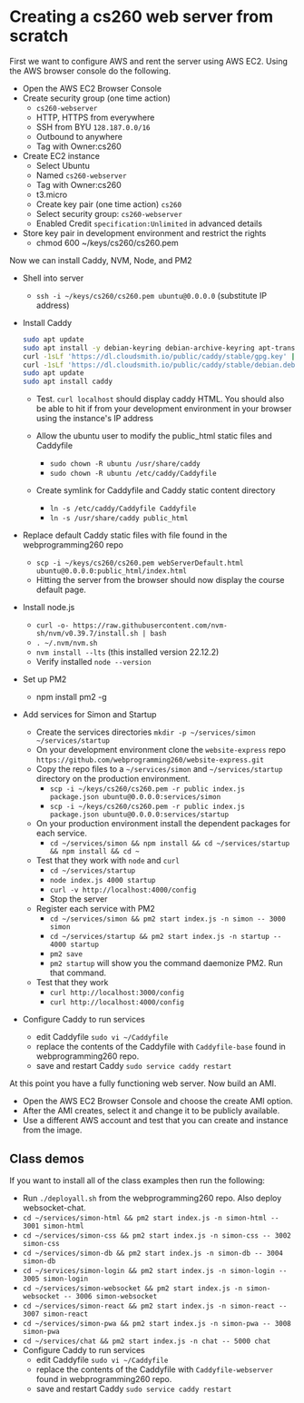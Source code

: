 # Creating a cs260 web server from scratch

First we want to configure AWS and rent the server using AWS EC2. Using the AWS browser console do the following.

- Open the AWS EC2 Browser Console
- Create security group (one time action)
  - `cs260-webserver`
  - HTTP, HTTPS from everywhere
  - SSH from BYU `128.187.0.0/16`
  - Outbound to anywhere
  - Tag with Owner:cs260
- Create EC2 instance
  - Select Ubuntu
  - Named `cs260-webserver`
  - Tag with Owner:cs260
  - t3.micro
  - Create key pair (one time action) `cs260`
  - Select security group: `cs260-webserver`
  - Enabled Credit `specification:Unlimited` in advanced details
- Store key pair in development environment and restrict the rights
  - chmod 600 ~/keys/cs260/cs260.pem

Now we can install Caddy, NVM, Node, and PM2

- Shell into server
  - `ssh -i ~/keys/cs260/cs260.pem ubuntu@0.0.0.0` (substitute IP address)
- Install Caddy

  ```sh
  sudo apt update
  sudo apt install -y debian-keyring debian-archive-keyring apt-transport-https curl
  curl -1sLf 'https://dl.cloudsmith.io/public/caddy/stable/gpg.key' | sudo gpg --dearmor -o /usr/share/keyrings/caddy-stable-archive-keyring.gpg
  curl -1sLf 'https://dl.cloudsmith.io/public/caddy/stable/debian.deb.txt' | sudo tee /etc/apt/sources.list.d/caddy-stable.list
  sudo apt update
  sudo apt install caddy
  ```

  - Test. `curl localhost` should display caddy HTML. You should also be able to hit if from your development environment in your browser using the instance's IP address

  - Allow the ubuntu user to modify the public_html static files and Caddyfile
    - `sudo chown -R ubuntu /usr/share/caddy`
    - `sudo chown -R ubuntu /etc/caddy/Caddyfile`
  - Create symlink for Caddyfile and Caddy static content directory
    - `ln -s /etc/caddy/Caddyfile Caddyfile`
    - `ln -s /usr/share/caddy public_html`

- Replace default Caddy static files with file found in the webprogramming260 repo
  - `scp -i ~/keys/cs260/cs260.pem webServerDefault.html ubuntu@0.0.0.0:public_html/index.html`
  - Hitting the server from the browser should now display the course default page.
- Install node.js
  - `curl -o- https://raw.githubusercontent.com/nvm-sh/nvm/v0.39.7/install.sh | bash`
  - `. ~/.nvm/nvm.sh`
  - `nvm install --lts` (this installed version 22.12.2)
  - Verify installed `node --version`
- Set up PM2
  - npm install pm2 -g
- Add services for Simon and Startup
  - Create the services directories `mkdir -p ~/services/simon ~/services/startup`
  - On your development environment clone the `website-express` repo
    `https://github.com/webprogramming260/website-express.git`
  - Copy the repo files to a `~/services/simon` and `~/services/startup` directory on the production environment.
    - `scp -i ~/keys/cs260/cs260.pem -r public index.js package.json ubuntu@0.0.0.0:services/simon`
    - `scp -i ~/keys/cs260/cs260.pem -r public index.js package.json ubuntu@0.0.0.0:services/startup`
  - On your production environment install the dependent packages for each service.
    - `cd ~/services/simon && npm install && cd ~/services/startup && npm install && cd ~`
  - Test that they work with `node` and `curl`
    - `cd ~/services/startup`
    - `node index.js 4000 startup`
    - `curl -v http://localhost:4000/config`
    - Stop the server
  - Register each service with PM2
    - `cd ~/services/simon && pm2 start index.js -n simon -- 3000 simon`
    - `cd ~/services/startup && pm2 start index.js -n startup -- 4000 startup`
    - `pm2 save`
    - `pm2 startup` will show you the command daemonize PM2. Run that command.
  - Test that they work
    - `curl http://localhost:3000/config`
    - `curl http://localhost:4000/config`
- Configure Caddy to run services
  - edit Caddyfile `sudo vi ~/Caddyfile`
  - replace the contents of the Caddyfile with `Caddyfile-base` found in webprogramming260 repo.
  - save and restart Caddy `sudo service caddy restart`

At this point you have a fully functioning web server. Now build an AMI.

- Open the AWS EC2 Browser Console and choose the create AMI option.
- After the AMI creates, select it and change it to be publicly available.
- Use a different AWS account and test that you can create and instance from the image.

## Class demos

If you want to install all of the class examples then run the following:

- Run `./deployall.sh` from the webprogramming260 repo. Also deploy websocket-chat.
- `cd ~/services/simon-html && pm2 start index.js -n simon-html -- 3001 simon-html`
- `cd ~/services/simon-css && pm2 start index.js -n simon-css -- 3002 simon-css`
- `cd ~/services/simon-db && pm2 start index.js -n simon-db -- 3004 simon-db`
- `cd ~/services/simon-login && pm2 start index.js -n simon-login -- 3005 simon-login`
- `cd ~/services/simon-websocket && pm2 start index.js -n simon-websocket -- 3006 simon-websocket`
- `cd ~/services/simon-react && pm2 start index.js -n simon-react -- 3007 simon-react`
- `cd ~/services/simon-pwa && pm2 start index.js -n simon-pwa -- 3008 simon-pwa`
- `cd ~/services/chat && pm2 start index.js -n chat -- 5000 chat`
- Configure Caddy to run services
  - edit Caddyfile `sudo vi ~/Caddyfile`
  - replace the contents of the Caddyfile with `Caddyfile-webserver` found in webprogramming260 repo.
  - save and restart Caddy `sudo service caddy restart`
